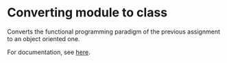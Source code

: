 # Converting module to class

Converts the functional programming paradigm of the previous assignment to an object oriented one.

For documentation, see [here].

[here]: http://array-class.readthedocs.io/en/latest/arrayfunctions_class.html#module-arrayfunctions_class